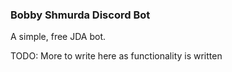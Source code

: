 ### Bobby Shmurda Discord Bot
A simple, free JDA bot.  

TODO: More to write here as functionality is written